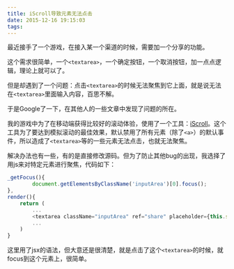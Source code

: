 ```yaml
---
title: iScroll导致元素无法点击
date: 2015-12-16 19:15:03
tags:
---
```

最近接手了一个游戏，在接入某一个渠道的时候，需要加一个分享的功能。

这个需求很简单，一个`<textarea>`，一个确定按钮，一个取消按钮，加一点点逻辑，理论上就可以了。

但是却遇到了一个问题：点击`<textarea>`的时候无法聚焦到它上面，就是说无法在`<textarea>`里面输入内容，百思不解。

<!-- more -->

于是Google了一下，在其他人的一些文章中发现了问题的所在。

我的游戏中为了在移动端获得比较好的滚动体验，使用了一个工具：[iScroll](http://iscrolljs.com/)。这个工具为了要达到模拟滚动的最佳效果，默认禁用了所有元素（除了`<a>`）的默认事件，所以造成了`<textarea>`等的一些元素无法点击，也就无法聚焦。

解决办法也有一些，有的是直接修改源码。但为了防止其他bug的出现，我选择了用js来对特定元素进行聚焦，代码如下：
```javascript
_getFocus(){
        document.getElementsByClassName('inputArea')[0].focus();
},
render(){
    return (
        ...
        <textarea className="inputArea" ref="share" placeholder={this.state.defaultMsg} >
        ...
    )
}
```

这里用了jsx的语法，但大意还是很清楚，就是点击了这个`<textarea>`的时候，就focus到这个元素上，很简单。